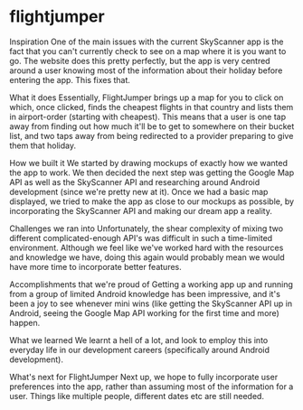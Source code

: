 # flightjumper

Inspiration
One of the main issues with the current SkyScanner app is the fact that you can't currently check to see on a map where it is you want to go. The website does this pretty perfectly, but the app is very centred around a user knowing most of the information about their holiday before entering the app. This fixes that.

What it does
Essentially, FlightJumper brings up a map for you to click on which, once clicked, finds the cheapest flights in that country and lists them in airport-order (starting with cheapest). This means that a user is one tap away from finding out how much it'll be to get to somewhere on their bucket list, and two taps away from being redirected to a provider preparing to give them that holiday.

How we built it
We started by drawing mockups of exactly how we wanted the app to work. We then decided the next step was getting the Google Map API as well as the SkyScanner API and researching around Android development (since we're pretty new at it). Once we had a basic map displayed, we tried to make the app as close to our mockups as possible, by incorporating the SkyScanner API and making our dream app a reality.

Challenges we ran into
Unfortunately, the shear complexity of mixing two different complicated-enough API's was difficult in such a time-limited environment. Although we feel like we've worked hard with the resources and knowledge we have, doing this again would probably mean we would have more time to incorporate better features.

Accomplishments that we're proud of
Getting a working app up and running from a group of limited Android knowledge has been impressive, and it's been a joy to see whenever mini wins (like getting the SkyScanner API up in Android, seeing the Google Map API working for the first time and more) happen.

What we learned
We learnt a hell of a lot, and look to employ this into everyday life in our development careers (specifically around Android development).

What's next for FlightJumper
Next up, we hope to fully incorporate user preferences into the app, rather than assuming most of the information for a user. Things like multiple people, different dates etc are still needed.
